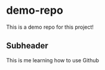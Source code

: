 # demo-repo
This is a demo repo for this project!


## Subheader

This is me learning how to use Github